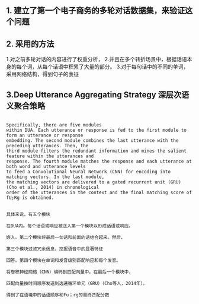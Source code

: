 

## 1. 建立了第一个电子商务的多轮对话数据集，来验证这个问题

## 2. 采用的方法

1.对之前多轮对话的内容进行了权重分析，
2.并且在多个转折场景中，根据话语本身的每个词，从每个话语中积累了大量的部分。
3.对于每句话中的不同的单词，采用网络结构，得到句子的表征

## 3.Deep Utterance Aggregating Strategy  深层次语义聚合策略

```

Specifically, there are five modules
within DUA. Each utterance or response is fed to the first module to form an utterance or response
embedding. The second module combines the last utterance with the preceding utterances. Then, the
third module filters the redundant information and mines the salient feature within the utterances and
response. The fourth module matches the response and each utterance at both word and utterance levels
to feed a Convolutional Neural Network (CNN) for encoding into matching vectors. In the last module,
the matching vectors are delivered to a gated recurrent unit (GRU) (Cho et al., 2014) in chronological
order of the utterances in the context and the final matching score of fU;Rg is obtained.


具体来说，有五个模块

在DUA内。每个话语或响应被送入第一个模块以形成话语或响应。

嵌入。第二个模块将最后一句话和前面的话结合起来。然后，

第三个模块过滤冗余信息，挖掘语音中的显著特征

回答。第四个模块在单词和发音级别匹配响应和每个发音。

将卷积神经网络（CNN）编码到匹配向量中。在最后一个模块中，

匹配向量按时间顺序发送到选通循环单元（GRU）（Cho等人，2014年）。

得到了在语境中的话语顺序和Fu；rg的最终匹配分数
```
